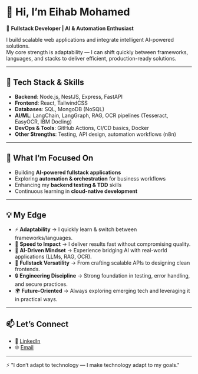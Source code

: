 # 👋 Hi, I’m Eihab Mohamed  

🚀 **Fullstack Developer | AI & Automation Enthusiast**  

I build scalable web applications and integrate intelligent AI-powered solutions.  
My core strength is adaptability — I can shift quickly between frameworks, languages, and stacks to deliver efficient, production-ready solutions.  

---

## 🔧 Tech Stack & Skills  

- **Backend**: Node.js, NestJS, Express, FastAPI  
- **Frontend**: React, TailwindCSS  
- **Databases**: SQL, MongoDB (NoSQL)  
- **AI/ML**: LangChain, LangGraph, RAG, OCR pipelines (Tesseract, EasyOCR, IBM Docling)  
- **DevOps & Tools**: GitHub Actions, CI/CD basics, Docker  
- **Other Strengths**: Testing, API design, automation workflows (n8n)  

---

## 📌 What I’m Focused On  
- Building **AI-powered fullstack applications**  
- Exploring **automation & orchestration** for business workflows  
- Enhancing my **backend testing & TDD** skills  
- Continuous learning in **cloud-native development**  

---

## 💡 My Edge  
- ⚡ **Adaptability** → I quickly learn & switch between frameworks/languages.  
- 🚀 **Speed to Impact** → I deliver results fast without compromising quality.  
- 🤖 **AI-Driven Mindset** → Experience bridging AI with real-world applications (LLMs, RAG, OCR).  
- 🧩 **Fullstack Versatility** → From crafting scalable APIs to designing clean frontends.  
- 🔒 **Engineering Discipline** → Strong foundation in testing, error handling, and secure practices.  
- 🌍 **Future-Oriented** → Always exploring emerging tech and leveraging it in practical ways.  

---

## 📫 Let’s Connect  
- 💼 [LinkedIn](https://www.linkedin.com/in/eihab-muhammad-69a580242/)  
- 🌐 [Email](eihabmuhammed56@gmail.com)  

---

⚡ "I don’t adapt to technology — I make technology adapt to my goals."  
